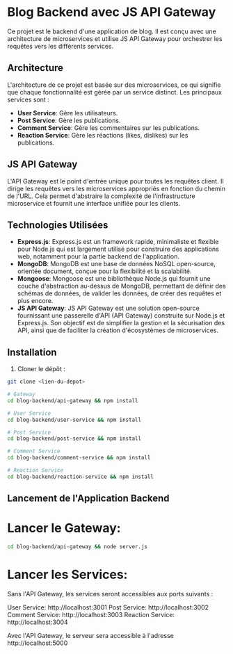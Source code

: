 # Blog Backend avec JS API Gateway

Ce projet est le backend d'une application de blog. Il est conçu avec une architecture de microservices et utilise JS API Gateway pour orchestrer les requêtes vers les différents services.

## Architecture

L'architecture de ce projet est basée sur des microservices, ce qui signifie que chaque fonctionnalité est gérée par un service distinct. Les principaux services sont :

- **User Service**: Gère les utilisateurs.
- **Post Service**: Gère les publications.
- **Comment Service**: Gère les commentaires sur les publications.
- **Reaction Service**: Gère les réactions (likes, dislikes) sur les publications.

## JS API Gateway

L'API Gateway est le point d'entrée unique pour toutes les requêtes client. Il dirige les requêtes vers les microservices appropriés en fonction du chemin de l'URL. Cela permet d'abstraire la complexité de l'infrastructure microservice et fournit une interface unifiée pour les clients.

## Technologies Utilisées

- **Express.js**: Express.js est un framework rapide, minimaliste et flexible pour Node.js qui est largement utilisé pour construire des applications web, notamment pour la partie backend de l'application.
- **MongoDB**: MongoDB est une base de données NoSQL open-source, orientée document, conçue pour la flexibilité et la scalabilité.
- **Mongoose**: Mongoose est une bibliothèque Node.js qui fournit une couche d'abstraction au-dessus de MongoDB, permettant de définir des schémas de données, de valider les données, de créer des requêtes et plus encore.
- **JS API Gateway**: JS API Gateway est une solution open-source fournissant une passerelle d'API (API Gateway) construite sur Node.js et Express.js. Son objectif est de simplifier la gestion et la sécurisation des API, ainsi que de faciliter la création d'écosystèmes de microservices.

## Installation

1. Cloner le dépôt :

```bash
git clone <lien-du-depot>

# Gateway
cd blog-backend/api-gateway && npm install

# User Service
cd blog-backend/user-service && npm install

# Post Service
cd blog-backend/post-service && npm install

# Comment Service
cd blog-backend/comment-service && npm install

# Reaction Service
cd blog-backend/reaction-service && npm install
```
## Lancement de l'Application Backend
# Lancer le Gateway:
```bash
cd blog-backend/api-gateway && node server.js
```
# Lancer les Services:
Sans l'API Gateway, les services seront accessibles aux ports suivants :

User Service: http://localhost:3001
Post Service: http://localhost:3002
Comment Service: http://localhost:3003
Reaction Service: http://localhost:3004

Avec l'API Gateway, le serveur sera accessible à l'adresse http://localhost:5000
